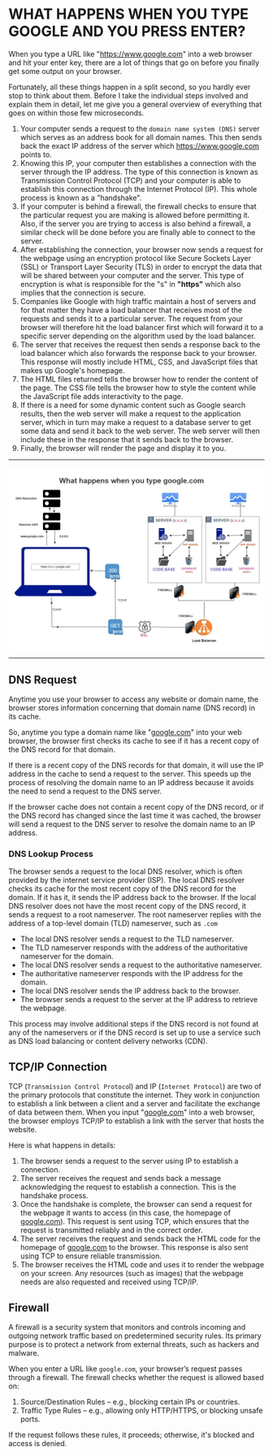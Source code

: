 # WHAT HAPPENS WHEN YOU TYPE GOOGLE AND YOU PRESS ENTER?

When you type a URL like "<https://www.google.com>" into a web browser and hit your enter key, there are a lot of things that go on before you finally get some output on your browser.

Fortunately, all these things happen in a split second, so you hardly ever stop to think about them. Before I take the individual steps involved and explain them in detail, let me give you a general overview of everything that goes on within those few microseconds.

1. Your computer sends a request to the `domain name system (DNS)` server which serves as an address book for all domain names. This then sends back the exact IP address of the server which <https://www.google.com> points to.
1. Knowing this IP, your computer then establishes a connection with the server through the IP address. The type of this connection is known as Transmission Control Protocol (TCP) and your computer is able to establish this connection through the Internet Protocol (IP). This whole process is known as a "handshake".
1. If your computer is behind a firewall, the firewall checks to ensure that the particular request you are making is allowed before permitting it. Also, if the server you are trying to access is also behind a firewall, a similar check will be done before you are finally able to connect to the server.
1. After establishing the connection, your browser now sends a request for the webpage using an encryption protocol like Secure Sockets Layer (SSL) or Transport Layer Security (TLS) in order to encrypt the data that will be shared between your computer and the server. This type of encryption is what is responsible for the "s" in **"https"** which also implies that the connection is secure.
1. Companies like Google with high traffic maintain a host of servers and for that matter they have a load balancer that receives most of the requests and sends it to a particular server. The request from your browser will therefore hit the load balancer first which will forward it to a specific server depending on the algorithm used by the load balancer.
1. The server that receives the request then sends a response back to the load balancer which also forwards the response back to your browser. This response will mostly include HTML, CSS, and JavaScript files that makes up Google's homepage.
1. The HTML files returned tells the browser how to render the content of the page. The CSS file tells the browser how to style the content while the JavaScript file adds interactivity to the page.
1. If there is a need for some dynamic content such as Google search results, then the web server will make a request to the application server, which in turn may make a request to a database server to get some data and send it back to the web server. The web server will then include these in the response that it sends back to the browser.
1. Finally, the browser will render the page and display it to you.

---

![Process that takes place for searching google.com](image-1.png)

---

## DNS Request

Anytime you use your browser to access any website or domain name, the browser stores information concerning that domain name (DNS record) in its cache.

So, anytime you type a domain name like "[google.com](https://www.google.com)" into your web browser, the browser first checks its cache to see if it has a recent copy of the DNS record for that domain.

If there is a recent copy of the DNS records for that domain, it will use the IP address in the cache to send a request to the server. This speeds up the process of resolving the domain name to an IP address because it avoids the need to send a request to the DNS server.

If the browser cache does not contain a recent copy of the DNS record, or if the DNS record has changed since the last time it was cached, the browser will send a request to the DNS server to resolve the domain name to an IP address.

### DNS Lookup Process

The browser sends a request to the local DNS resolver, which is often provided by the internet service provider (ISP). The local DNS resolver checks its cache for the most recent copy of the DNS record for the domain. If it has it, it sends the IP address back to the browser. If the local DNS resolver does not have the most recent copy of the DNS record, it sends a request to a root nameserver. The root nameserver replies with the address of a top-level domain (TLD) nameserver, such as `.com`

- The local DNS resolver sends a request to the TLD nameserver.
- The TLD nameserver responds with the address of the authoritative nameserver for the domain.
- The local DNS resolver sends a request to the authoritative nameserver.
- The authoritative nameserver responds with the IP address for the domain.
- The local DNS resolver sends the IP address back to the browser.
- The browser sends a request to the server at the IP address to retrieve the webpage.

This process may involve additional steps if the DNS record is not found at any of the nameservers or if the DNS record is set up to use a service such as DNS load balancing or content delivery networks (CDN).

## TCP/IP Connection

TCP (`Transmission Control Protoco`l) and IP (`Internet Protocol`) are two of the primary protocols that constitute the internet. They work in conjunction to establish a link between a client and a server and facilitate the exchange of data between them. When you input "[google.com](https://www.google.com)" into a web browser, the browser employs TCP/IP to establish a link with the server that hosts the website.

Here is what happens in details:

1. The browser sends a request to the server using IP to establish a connection.
1. The server receives the request and sends back a message acknowledging the request to establish a connection. This is the handshake process.
1. Once the handshake is complete, the browser can send a request for the webpage it wants to access (in this case, the homepage of [google.com](https://www.google.com)). This request is sent using TCP, which ensures that the request is transmitted reliably and in the correct order.
1. The server receives the request and sends back the HTML code for the homepage of [google.com](https://www.google.com) to the browser. This response is also sent using TCP to ensure reliable transmission.
1. The browser receives the HTML code and uses it to render the webpage on your screen. Any resources (such as images) that the webpage needs are also requested and received using TCP/IP.

## Firewall

A firewall is a security system that monitors and controls incoming and outgoing network traffic based on predetermined security rules. Its primary purpose is to protect a network from external threats, such as hackers and malware.

When you enter a URL like `google.com`, your browser’s request passes through a firewall. The firewall checks whether the request is allowed based on:

1. Source/Destination Rules – e.g., blocking certain IPs or countries.
1. Traffic Type Rules – e.g., allowing only HTTP/HTTPS, or blocking unsafe ports.

If the request follows these rules, it proceeds; otherwise, it's blocked and access is denied.
